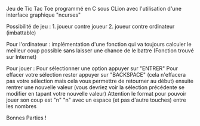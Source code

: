 Jeu de Tic Tac Toe programmé en C sous CLion avec l'utilisation d'une interface graphique "ncurses" 

Possibilité de jeu : 1. joueur contre joueur
                       2. joueur contre ordinateur (imbattable) 

Pour l'ordinateur : implémentation d'une fonction qui va toujours calculer le meilleur coup possible sans laisser une chance de le battre (Fonction trouvé sur Internet) 

Pour jouer : Pour sélectionner une option appuyer sur "ENTRER" 
             Pour effacer votre sélection rester appuyer sur "BACKSPACE" (cela n'effacera pas votre sélection mais cela vous permettre de retourner au début) 
             ensuite rentrer une nouvelle valeur (vous devriez voir la sélection précédente se modifier en tapant votre nouvelle valeur)
             Attention le format pour pouvoir jouer son coup est "n" "n" avec un espace (et pas d'autre touches) entre les nombres
             

Bonnes Parties ! 
